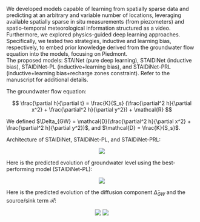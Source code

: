 We developed models capable of learning from spatially sparse data and predicting at an arbitrary and variable number of locations, leveraging available spatially sparse in situ measurements (from piezometers) and spatio-temporal meteorological information structured as a video.
Furthermore, we explored physics-guided deep learning approaches. Specifically, we tested two strategies, inductive and learning bias, respectively, to embed prior knowledge derived from the groundwater flow equation into the models, focusing on Piedmont. <br />
The proposed models: STAINet (pure deep learning), STAIDiNet (inductive bias), STAIDiNet-PL (inductive+learning bias), and STAIDiNet-PRL (inductive+learning bias+recharge zones constraint). 
Refer to the manuscript for additional details.

The groundwater flow equation:

$$
\frac{\partial h}{\partial t} = \frac{K}{S_s} (\frac{\partial^2 h}{\partial x^2} + \frac{\partial^2 h}{\partial y^2}) + \mathcal{R}
$$

We defined $\Delta_{GW} = \mathcal{D}(\frac{\partial^2 h}{\partial x^2} + \frac{\partial^2 h}{\partial y^2})$, and $\mathcal{D} = \frac{K}{S_s}$.

Architecture of STAIDiNet, STAIDiNet-PL, and STAIDiNet-PRL:

<p align="center">
  <img src="https://lh3.googleusercontent.com/d/1D92U0-lUl_ESRayI73k0by_NY-seBWz3=s700" >
</p>

Here is the predicted evolution of groundwater level using the best-performing model (STAIDiNet-PL):

<p align="center">
  <img src="https://lh3.googleusercontent.com/d/1f1dNbodNo2VZqZmi2sEtKQbj4LpNXKsS=s500" >
</p>

Here is the predicted evolution of the diffusion component $\hat{\Delta}_{GW}$ and the source/sink term $\mathcal{\hat{R}}$:

<p align="center">
  <img src="https://lh3.googleusercontent.com/d/1auS_ij_uGEyeiBbKKOPvpcSPLGwsTu1y=s400" >
  <img src="https://lh3.googleusercontent.com/d/18b30t3wg9dJzH1pGVBLR0Ek_-W8xgZax=s400" >
</p>
